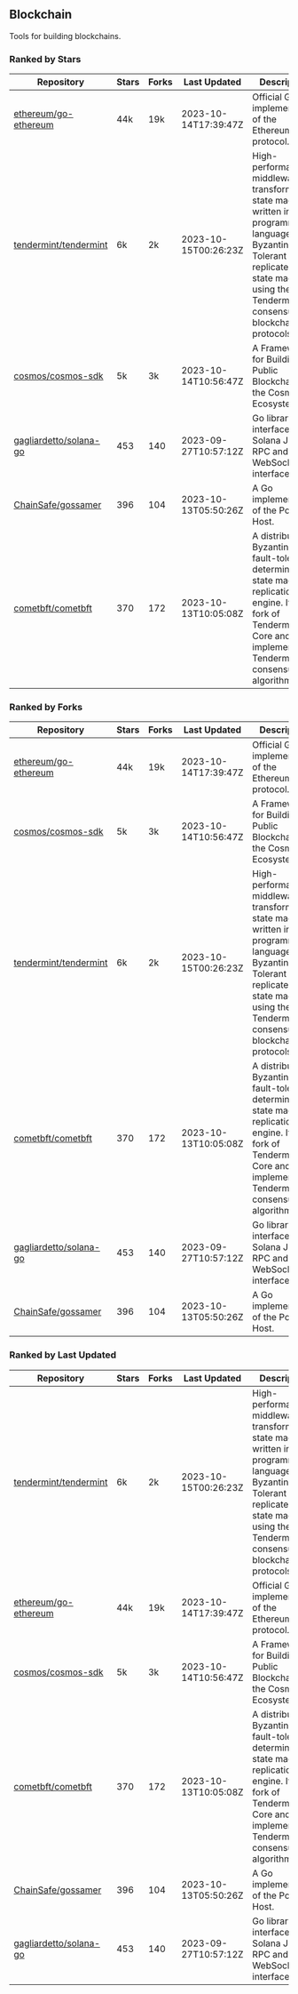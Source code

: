 ## Blockchain

Tools for building blockchains.

### Ranked by Stars

| Repository | Stars | Forks | Last Updated | Description | 
|------------|-------|-------|--------------|-------------|
| [ethereum/go-ethereum](https://github.com/ethereum/go-ethereum) | 44k | 19k | 2023-10-14T17:39:47Z |  Official Go implementation of the Ethereum protocol. |
| [tendermint/tendermint](https://github.com/tendermint/tendermint) | 6k | 2k | 2023-10-15T00:26:23Z |  High-performance middleware for transforming a state machine written in any programming language into a Byzantine Fault Tolerant replicated state machine using the Tendermint consensus and blockchain protocols. |
| [cosmos/cosmos-sdk](https://github.com/cosmos/cosmos-sdk) | 5k | 3k | 2023-10-14T10:56:47Z |  A Framework for Building Public Blockchains in the Cosmos Ecosystem. |
| [gagliardetto/solana-go](https://github.com/gagliardetto/solana-go) | 453 | 140 | 2023-09-27T10:57:12Z |  Go library to interface with Solana JSON RPC and WebSocket interfaces. |
| [ChainSafe/gossamer](https://github.com/ChainSafe/gossamer) | 396 | 104 | 2023-10-13T05:50:26Z |  A Go implementation of the Polkadot Host. |
| [cometbft/cometbft](https://github.com/cometbft/cometbft) | 370 | 172 | 2023-10-13T10:05:08Z |  A distributed, Byzantine fault-tolerant, deterministic state machine replication engine. It is a fork of Tendermint Core and implements the Tendermint consensus algorithm. |

### Ranked by Forks

| Repository | Stars | Forks | Last Updated | Description | 
|------------|-------|-------|--------------|-------------|
| [ethereum/go-ethereum](https://github.com/ethereum/go-ethereum) | 44k | 19k | 2023-10-14T17:39:47Z |  Official Go implementation of the Ethereum protocol. |
| [cosmos/cosmos-sdk](https://github.com/cosmos/cosmos-sdk) | 5k | 3k | 2023-10-14T10:56:47Z |  A Framework for Building Public Blockchains in the Cosmos Ecosystem. |
| [tendermint/tendermint](https://github.com/tendermint/tendermint) | 6k | 2k | 2023-10-15T00:26:23Z |  High-performance middleware for transforming a state machine written in any programming language into a Byzantine Fault Tolerant replicated state machine using the Tendermint consensus and blockchain protocols. |
| [cometbft/cometbft](https://github.com/cometbft/cometbft) | 370 | 172 | 2023-10-13T10:05:08Z |  A distributed, Byzantine fault-tolerant, deterministic state machine replication engine. It is a fork of Tendermint Core and implements the Tendermint consensus algorithm. |
| [gagliardetto/solana-go](https://github.com/gagliardetto/solana-go) | 453 | 140 | 2023-09-27T10:57:12Z |  Go library to interface with Solana JSON RPC and WebSocket interfaces. |
| [ChainSafe/gossamer](https://github.com/ChainSafe/gossamer) | 396 | 104 | 2023-10-13T05:50:26Z |  A Go implementation of the Polkadot Host. |

### Ranked by Last Updated

| Repository | Stars | Forks | Last Updated | Description | 
|------------|-------|-------|--------------|-------------|
| [tendermint/tendermint](https://github.com/tendermint/tendermint) | 6k | 2k | 2023-10-15T00:26:23Z |  High-performance middleware for transforming a state machine written in any programming language into a Byzantine Fault Tolerant replicated state machine using the Tendermint consensus and blockchain protocols. |
| [ethereum/go-ethereum](https://github.com/ethereum/go-ethereum) | 44k | 19k | 2023-10-14T17:39:47Z |  Official Go implementation of the Ethereum protocol. |
| [cosmos/cosmos-sdk](https://github.com/cosmos/cosmos-sdk) | 5k | 3k | 2023-10-14T10:56:47Z |  A Framework for Building Public Blockchains in the Cosmos Ecosystem. |
| [cometbft/cometbft](https://github.com/cometbft/cometbft) | 370 | 172 | 2023-10-13T10:05:08Z |  A distributed, Byzantine fault-tolerant, deterministic state machine replication engine. It is a fork of Tendermint Core and implements the Tendermint consensus algorithm. |
| [ChainSafe/gossamer](https://github.com/ChainSafe/gossamer) | 396 | 104 | 2023-10-13T05:50:26Z |  A Go implementation of the Polkadot Host. |
| [gagliardetto/solana-go](https://github.com/gagliardetto/solana-go) | 453 | 140 | 2023-09-27T10:57:12Z |  Go library to interface with Solana JSON RPC and WebSocket interfaces. |

